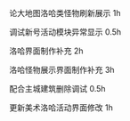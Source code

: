 论大地图洛哈类怪物刷新展示 1h

调试新号活动模块异常显示 0.5h

洛哈界面制作补充 2h

洛哈怪物展示界面制作补充 3h

配合主城建筑删除调试 0.5h

更新美术洛哈活动界面修改 1h 